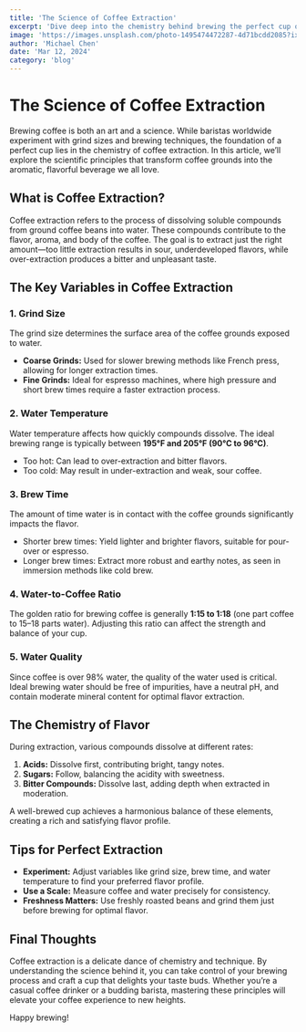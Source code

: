```yaml
---
title: 'The Science of Coffee Extraction'
excerpt: 'Dive deep into the chemistry behind brewing the perfect cup of coffee.'
image: 'https://images.unsplash.com/photo-1495474472287-4d71bcdd2085?ixlib=rb-1.2.1&auto=format&fit=crop&w=600&q=80'
author: 'Michael Chen'
date: 'Mar 12, 2024'
category: 'blog'
---
```


# The Science of Coffee Extraction  

Brewing coffee is both an art and a science. While baristas worldwide experiment with grind sizes and brewing techniques, the foundation of a perfect cup lies in the chemistry of coffee extraction. In this article, we’ll explore the scientific principles that transform coffee grounds into the aromatic, flavorful beverage we all love.

## What is Coffee Extraction?  
Coffee extraction refers to the process of dissolving soluble compounds from ground coffee beans into water. These compounds contribute to the flavor, aroma, and body of the coffee. The goal is to extract just the right amount—too little extraction results in sour, underdeveloped flavors, while over-extraction produces a bitter and unpleasant taste.

## The Key Variables in Coffee Extraction  

### 1. **Grind Size**  
The grind size determines the surface area of the coffee grounds exposed to water.  
- **Coarse Grinds:** Used for slower brewing methods like French press, allowing for longer extraction times.  
- **Fine Grinds:** Ideal for espresso machines, where high pressure and short brew times require a faster extraction process.  

### 2. **Water Temperature**  
Water temperature affects how quickly compounds dissolve. The ideal brewing range is typically between **195°F and 205°F (90°C to 96°C)**.  
- Too hot: Can lead to over-extraction and bitter flavors.  
- Too cold: May result in under-extraction and weak, sour coffee.  

### 3. **Brew Time**  
The amount of time water is in contact with the coffee grounds significantly impacts the flavor.  
- Shorter brew times: Yield lighter and brighter flavors, suitable for pour-over or espresso.  
- Longer brew times: Extract more robust and earthy notes, as seen in immersion methods like cold brew.  

### 4. **Water-to-Coffee Ratio**  
The golden ratio for brewing coffee is generally **1:15 to 1:18** (one part coffee to 15–18 parts water). Adjusting this ratio can affect the strength and balance of your cup.  

### 5. **Water Quality**  
Since coffee is over 98% water, the quality of the water used is critical. Ideal brewing water should be free of impurities, have a neutral pH, and contain moderate mineral content for optimal flavor extraction.  

## The Chemistry of Flavor  
During extraction, various compounds dissolve at different rates:  
1. **Acids:** Dissolve first, contributing bright, tangy notes.  
2. **Sugars:** Follow, balancing the acidity with sweetness.  
3. **Bitter Compounds:** Dissolve last, adding depth when extracted in moderation.  

A well-brewed cup achieves a harmonious balance of these elements, creating a rich and satisfying flavor profile.

## Tips for Perfect Extraction  
- **Experiment:** Adjust variables like grind size, brew time, and water temperature to find your preferred flavor profile.  
- **Use a Scale:** Measure coffee and water precisely for consistency.  
- **Freshness Matters:** Use freshly roasted beans and grind them just before brewing for optimal flavor.  

## Final Thoughts  
Coffee extraction is a delicate dance of chemistry and technique. By understanding the science behind it, you can take control of your brewing process and craft a cup that delights your taste buds. Whether you’re a casual coffee drinker or a budding barista, mastering these principles will elevate your coffee experience to new heights.

Happy brewing!

